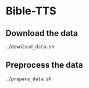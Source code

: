 # Bible-TTS

## Download the data
```
./download_data.sh
```

## Preprocess the data
```
./prepare_data.sh
```
